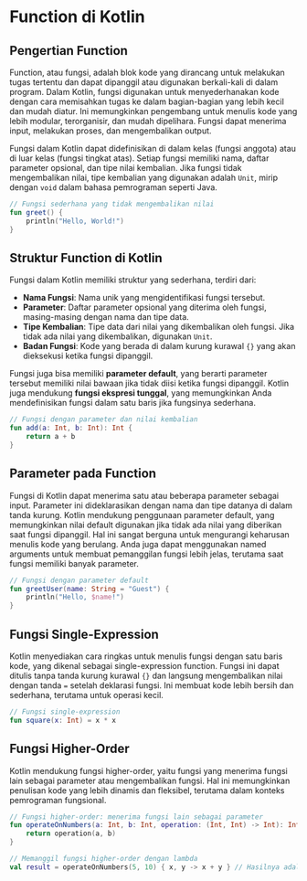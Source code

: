 # Function di Kotlin

## Pengertian Function

Function, atau fungsi, adalah blok kode yang dirancang untuk melakukan tugas tertentu dan dapat dipanggil atau digunakan berkali-kali di dalam program. Dalam Kotlin, fungsi digunakan untuk menyederhanakan kode dengan cara memisahkan tugas ke dalam bagian-bagian yang lebih kecil dan mudah diatur. Ini memungkinkan pengembang untuk menulis kode yang lebih modular, terorganisir, dan mudah dipelihara. Fungsi dapat menerima input, melakukan proses, dan mengembalikan output.

Fungsi dalam Kotlin dapat didefinisikan di dalam kelas (fungsi anggota) atau di luar kelas (fungsi tingkat atas). Setiap fungsi memiliki nama, daftar parameter opsional, dan tipe nilai kembalian. Jika fungsi tidak mengembalikan nilai, tipe kembalian yang digunakan adalah `Unit`, mirip dengan `void` dalam bahasa pemrograman seperti Java.

```kotlin
// Fungsi sederhana yang tidak mengembalikan nilai
fun greet() {
    println("Hello, World!")
}
```

## Struktur Function di Kotlin

Fungsi dalam Kotlin memiliki struktur yang sederhana, terdiri dari:

- **Nama Fungsi**: Nama unik yang mengidentifikasi fungsi tersebut.
- **Parameter**: Daftar parameter opsional yang diterima oleh fungsi, masing-masing dengan nama dan tipe data.
- **Tipe Kembalian**: Tipe data dari nilai yang dikembalikan oleh fungsi. Jika tidak ada nilai yang dikembalikan, digunakan `Unit`.
- **Badan Fungsi**: Kode yang berada di dalam kurung kurawal `{}` yang akan dieksekusi ketika fungsi dipanggil.

Fungsi juga bisa memiliki **parameter default**, yang berarti parameter tersebut memiliki nilai bawaan jika tidak diisi ketika fungsi dipanggil. Kotlin juga mendukung **fungsi ekspresi tunggal**, yang memungkinkan Anda mendefinisikan fungsi dalam satu baris jika fungsinya sederhana.

```kotlin
// Fungsi dengan parameter dan nilai kembalian
fun add(a: Int, b: Int): Int {
    return a + b
}
```

## Parameter pada Function

Fungsi di Kotlin dapat menerima satu atau beberapa parameter sebagai input. Parameter ini dideklarasikan dengan nama dan tipe datanya di dalam tanda kurung. Kotlin mendukung penggunaan parameter default, yang memungkinkan nilai default digunakan jika tidak ada nilai yang diberikan saat fungsi dipanggil. Hal ini sangat berguna untuk mengurangi keharusan menulis kode yang berulang. Anda juga dapat menggunakan named arguments untuk membuat pemanggilan fungsi lebih jelas, terutama saat fungsi memiliki banyak parameter.

```kotlin
// Fungsi dengan parameter default
fun greetUser(name: String = "Guest") {
    println("Hello, $name!")
}
```

## Fungsi Single-Expression

Kotlin menyediakan cara ringkas untuk menulis fungsi dengan satu baris kode, yang dikenal sebagai single-expression function. Fungsi ini dapat ditulis tanpa tanda kurung kurawal `{}` dan langsung mengembalikan nilai dengan tanda `=` setelah deklarasi fungsi. Ini membuat kode lebih bersih dan sederhana, terutama untuk operasi kecil.

```kotlin
// Fungsi single-expression
fun square(x: Int) = x * x
```

## Fungsi Higher-Order

Kotlin mendukung fungsi higher-order, yaitu fungsi yang menerima fungsi lain sebagai parameter atau mengembalikan fungsi. Hal ini memungkinkan penulisan kode yang lebih dinamis dan fleksibel, terutama dalam konteks pemrograman fungsional.

```kotlin
// Fungsi higher-order: menerima fungsi lain sebagai parameter
fun operateOnNumbers(a: Int, b: Int, operation: (Int, Int) -> Int): Int {
    return operation(a, b)
}

// Memanggil fungsi higher-order dengan lambda
val result = operateOnNumbers(5, 10) { x, y -> x + y } // Hasilnya adalah 15
```
